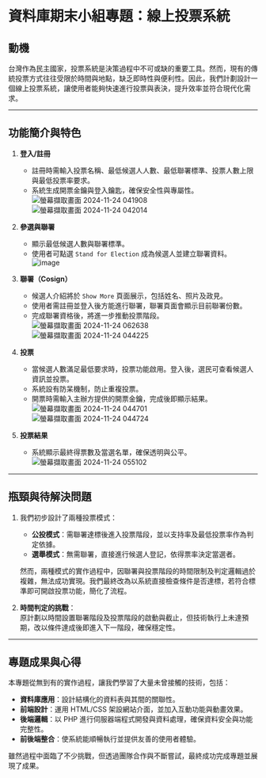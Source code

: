 # 資料庫期末小組專題：線上投票系統  

## 動機  
台灣作為民主國家，投票系統是決策過程中不可或缺的重要工具。然而，現有的傳統投票方式往往受限於時間與地點，缺乏即時性與便利性。因此，我們計劃設計一個線上投票系統，讓使用者能夠快速進行投票與表決，提升效率並符合現代化需求。

---

## 功能簡介與特色  

1. **登入/註冊**  
   - 註冊時需輸入投票名稱、最低候選人人數、最低聯署標準、投票人數上限與最低投票率要求。  
   - 系統生成開票金鑰與登入鑰匙，確保安全性與專屬性。
![螢幕擷取畫面 2024-11-24 041908](https://github.com/user-attachments/assets/34d809db-7102-4994-9b3e-313c0da4a8d0)
![螢幕擷取畫面 2024-11-24 042014](https://github.com/user-attachments/assets/a70f6658-9674-4601-91e6-3bf46a4d88c6)


2. **參選與聯署**  
   - 顯示最低候選人數與聯署標準。
   - 使用者可點選 `Stand for Election` 成為候選人並建立聯署資料。
![image](https://github.com/user-attachments/assets/7b286ae4-ab45-443c-9eeb-c258016fb33a)

3. **聯署（Cosign）**  
   - 候選人介紹將於 `Show More` 頁面展示，包括姓名、照片及政見。  
   - 使用者需註冊並登入後方能進行聯署，聯署頁面會顯示目前聯署份數。
   - 完成聯署資格後，將進一步推動投票階段。
![螢幕擷取畫面 2024-11-24 062638](https://github.com/user-attachments/assets/9fd6a2ed-ea50-4f37-b1b5-1d2fc9e7925e)
![螢幕擷取畫面 2024-11-24 044225](https://github.com/user-attachments/assets/f399be83-9429-4054-833d-253b5589bd09)

4. **投票**  
   - 當候選人數滿足最低要求時，投票功能啟用。登入後，選民可查看候選人資訊並投票。  
   - 系統設有防呆機制，防止重複投票。
   - 開票時需輸入主辦方提供的開票金鑰，完成後即顯示結果。
![螢幕擷取畫面 2024-11-24 044701](https://github.com/user-attachments/assets/c3364e6f-ced4-4cf7-b752-e1a82583abf7)
![螢幕擷取畫面 2024-11-24 044724](https://github.com/user-attachments/assets/1ff517b6-4076-4a74-a972-e3bc6854cbf4)

5. **投票結果**  
   - 系統顯示最終得票數及當選名單，確保透明與公平。
![螢幕擷取畫面 2024-11-24 055102](https://github.com/user-attachments/assets/052eb6f3-c3d0-4d04-a7c3-921f979222d3)

---

## 瓶頸與待解決問題  

1. 我們初步設計了兩種投票模式：  
   - **公投模式**：需聯署達標後進入投票階段，並以支持率及最低投票率作為判定依據。  
   - **選舉模式**：無需聯署，直接進行候選人登記，依得票率決定當選者。  

   然而，兩種模式的實作過程中，因聯署與投票階段的時間限制及判定邏輯過於複雜，無法成功實現。我們最終改為以系統直接檢查條件是否達標，若符合標準即可開啟投票功能，簡化了流程。

2. **時間判定的挑戰**：  
   原計劃以時間設置聯署階段及投票階段的啟動與截止，但技術執行上未達預期，改以條件達成後即進入下一階段，確保穩定性。

---

## 專題成果與心得  

本專題從無到有的實作過程，讓我們學習了大量未曾接觸的技術，包括：  
- **資料庫應用**：設計結構化的資料表與其間的關聯性。  
- **前端設計**：運用 HTML/CSS 架設網站介面，並加入互動功能與動畫效果。  
- **後端邏輯**：以 PHP 進行伺服器端程式開發與資料處理，確保資料安全與功能完整性。  
- **前後端整合**：使系統能順暢執行並提供友善的使用者體驗。  

雖然過程中面臨了不少挑戰，但透過團隊合作與不斷嘗試，最終成功完成專題並展現了成果。
